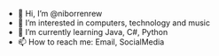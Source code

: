 - 👋 Hi, I’m @niborrenrew
- 👀 I’m interested in computers, technology and music
- 🌱 I’m currently learning Java, C#, Python
- 📫 How to reach me: Email, SocialMedia

<!---
niborrenrew/niborrenrew is a ✨ special ✨ repository because its `README.md` (this file) appears on your GitHub profile.
You can click the Preview link to take a look at your changes.
--->
